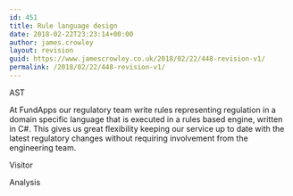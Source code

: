 ```yaml
---
id: 451
title: Rule language design
date: 2018-02-22T23:23:14+00:00
author: james.crowley
layout: revision
guid: https://www.jamescrowley.co.uk/2018/02/22/448-revision-v1/
permalink: /2018/02/22/448-revision-v1/
---
```

AST

At FundApps our regulatory team write rules representing regulation in a domain specific language that is executed in a rules based engine, written in C#. This gives us great flexibility keeping our service up to date with the latest regulatory changes without requiring involvement from the engineering team.

Visitor

Analysis